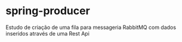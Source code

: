 # spring-producer
Estudo de criação de uma fila para messageria RabbitMQ com dados inseridos através de uma Rest Api
